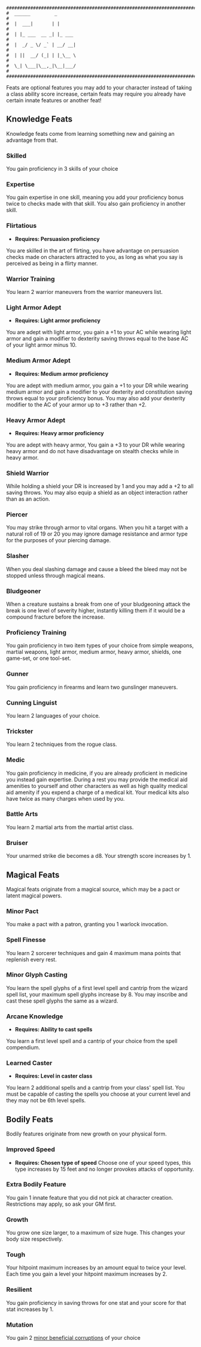 ```
################################################################################
#  ______         _                                                            #
#  |  ___|       | |                                                           #
#  | |_ ___  __ _| |_ ___                                                      #
#  |  _/ _ \/ _` | __/ __|                                                     #
#  | ||  __/ (_| | |_\__ \                                                     #
#  \_| \___|\__,_|\__|___/                                                     #
################################################################################

```
Feats are optional features you may add to your character instead of taking a class ability score increase, certain feats may require you already have certain innate features or another feat!

## Knowledge Feats
Knowledge feats come from learning something new and gaining an advantage from that. 

### Skilled
You gain proficiency in 3 skills of your choice

### Expertise
You gain expertise in one skill, meaning you add your proficiency bonus twice to checks made with that skill. You also gain proficiency in another skill.

### Flirtatious
- **Requires: Persuasion proficiency**

You are skilled in the art of flirting, you have advantage on persuasion checks made on characters attracted to you, as long as what you say is perceived as being in a flirty manner.

### Warrior Training
You learn 2 warrior maneuvers from the warrior maneuvers list.  

### Light Armor Adept
- **Requires: Light armor proficiency**

You are adept with light armor, you gain a +1 to your AC while wearing light armor and gain a modifier to dexterity saving throws equal to the base AC of your light armor minus 10. 

### Medium Armor Adept
- **Requires: Medium armor proficiency**

You are adept with medium armor, you gain a +1 to your DR while wearing medium armor and gain a modifier to your dexterity and constitution saving throws equal to your proficiency bonus. You may also add your dexterity modifier to the AC of your armor up to +3 rather than +2.

### Heavy Armor Adept
- **Requires: Heavy armor proficiency**

You are adept with heavy armor, You gain a +3 to your DR while wearing heavy armor and do not have disadvantage on stealth checks while in heavy armor.

### Shield Warrior
While holding a shield your DR is increased by 1 and you may add a +2 to all saving throws. You may also equip a shield as an object interaction rather than as an action.

### Piercer
You may strike through armor to vital organs. When you hit a target with a natural roll of 19 or 20 you may ignore damage resistance and armor type for the purposes of your piercing damage.

### Slasher
When you deal slashing damage and cause a bleed the bleed may not be stopped unless through magical means.

### Bludgeoner
When a creature sustains a break from one of your bludgeoning attack the break is one level of severity higher, instantly killing them if it would be a compound fracture before the increase.

### Proficiency Training
You gain proficiency in two item types of your choice from simple weapons, martial weapons, light armor, medium armor, heavy armor, shields, one game-set, or one tool-set.

### Gunner
You gain proficiency in firearms and learn two gunslinger maneuvers.

### Cunning Linguist
You learn 2 languages of your choice.

### Trickster
You learn 2 techniques from the rogue class.

### Medic
You gain proficiency in medicine, if you are already proficient in medicine you instead gain expertise. During a rest you may provide the medical aid amenities to yourself and other characters as well as high quality medical aid amenity if you expend a charge of a medical kit. Your medical kits also have twice as many charges when used by you.

### Battle Arts
You learn 2 martial arts from the martial artist class.

### Bruiser
Your unarmed strike die becomes a d8. Your strength score increases by 1.


## Magical Feats
Magical feats originate from a magical source, which may be a pact or latent magical powers.

### Minor Pact
You make a pact with a patron, granting you 1 warlock invocation.

### Spell Finesse
You learn 2 sorcerer techniques and gain 4 maximum mana points that replenish every rest.

### Minor Glyph Casting
You learn the spell glyphs of a first level spell and cantrip from the wizard spell list, your maximum spell glyphs increase by 8. You may inscribe and cast these spell glyphs the same as a wizard.

### Arcane Knowledge
- **Requires: Ability to cast spells**

You learn a first level spell and a cantrip of your choice from the spell compendium.

### Learned Caster
- **Requires: Level in caster class**

You learn 2 additional spells and a cantrip from your class' spell list. You must be capable of casting the spells you choose at your current level and they may not be 6th level spells.

## Bodily Feats
Bodily features originate from new growth on your physical form. 

### Improved Speed
- **Requires: Chosen type of speed**
Choose one of your speed types, this type increases by 15 feet and no longer provokes attacks of opportunity.

### Extra Bodily Feature
You gain 1 innate feature that you did not pick at character creation. Restrictions may apply, so ask your GM first.

### Growth
You grow one size larger, to a maximum of size huge. This changes your body size respectively.

### Tough
Your hitpoint maximum increases by an amount equal to twice your level. Each time you gain a level your hitpoint maximum increases by 2.

### Resilient
You gain proficiency in saving throws for one stat and your score for that stat increases by 1.

### Mutation
You gain 2 [minor beneficial corruptions](https://github.com/ErinaTheDummy/SwordToShield/blob/main/Gamemaster_Resources/AccursedJournal.md#minor-beneficial-corruptions-2) of your choice
